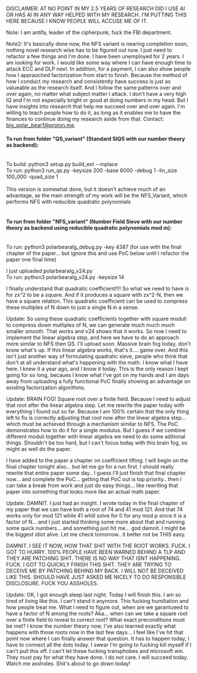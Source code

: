 DISCLAIMER: AT NO POINT IN MY 2.5 YEARS OF RESEARCH DID I USE AI OR HAS AI IN ANY WAY HELPED WITH MY RESEARCH. I'M PUTTING THIS HERE BECAUSE I KNOW PEOPLE WILL ACCUSE ME OF IT. 

Note: I am antifa, leader of the cipherpunk, fuck the FBI department. 

Note2: It's basically done now, the NFS variant is nearing completion soon, nothing novel research wise has to be figured out now. I just need to refactor a few things and I'm done.
I have been unemployed for 2 years. I am looking for work. I would like some way where I can have enough time to attack ECC and DLP next. In addition, for a payment, I can also show people how I appraoched factorization from start to finish. Because the method of how I conduct my research and consistently have success is just as valueable as the research itself. And I follow the same patterns over and over again, no matter what subject matter I attack. I don't have a very high IQ and I'm not especially bright or good at doing numbers in my head. But I have insights into research that help me succeed over and over again. I'm willing to teach people how to do it, as long as it enables me to have the finances to continue doing my research aside from that. Contact: big_polar_bear1@proton.me.

#### To run from folder "QS_variant" (Standard SIQS with our number theory as backend):</br></br>
To build: python3 setup.py build_ext --inplace</br>
To run: python3 run_qs.py -keysize 200 -base 6000 -debug 1 -lin_size 100_000 -quad_size 1</br></br>
This version is somewhat done, but it doesn't achieve much of an advantage, as the main strength of my work will be the NFS_Variant, which performs NFS with reducible quadratic polynomials<br><br>
#### To run from folder "NFS_variant" (Number Field Sieve with our number theory as backend using reducible quadratic polynomials mod m):</br></br>
To run: python3 polarbearalg_debug.py -key 4387 (for use with the final chapter of the paper... but ignore this and use PoC below until I refactor the paper one final time)

I just uploaded polarbearalg_v24.py</br>
To run: python3 polarbearalg_v24.py -keysize 14</br>

I finally understand that quadratic coefficient!!!! 
So what we need to have is for zx^2 to be a square. And if it produces a square with zx^2-N, then we have a square relation. This quadratic coefficient can be used to compress these multiples of N down to just a single N in a sense. 

Update: So using these quadratic coefficients together with square moduli to compress down multiples of N, we can generate much much much smaller smooth. That works and v24 shows that it works. So now I need to implement the linear algebra step, and here we have to do an approach more similar to NFS then QS. I'll upload soon. Massive brain fog today, don't know what's up. If this linear algebra works, that's it.... game over. And this isn't just another way of formulating quadratic sieve, people who think that don't at all understand what's happening with the math. I know what I have here. I knew it a year ago, and I know it today. This is the only reason I kept going for so long, becaues I know what I've got on my hands and I am days away from uploading a fully functional PoC finally showing an advantage on existing factorization algorithms.

Update: BRAIN FOG! Square root over a finite field. Because I need to adjust that root after the linear algebra step. Let me rewrite the paper today with everything I found out so far. Because I am 100% certain that the only thing left to fix is correctly adjusting that root now after the linear algebra step... which must be achieved through a mechanism similar to NFS. The PoC demonstrates how to do it for a single modulus. But I guess if we combine different moduli together with linear algebra we need to do some aditional things. Shouldn't be too hard, but I can't focus today with this brain fog, so might as well do the paper.

I have added to the paper a chapter on coefficient lifting. I will begin on the final chapter tonight also... but let me go for a run first. 
I should really rewrite that entire paper some day.. I guess I'll just finish that final chapter now... and complete the PoC... getting that PoC out is top priority.. then I can take a break from work and just do easy things... like rewriting that paper into something that looks more like an actual math paper.

Update: DAMNIT. I just had an insight. I wrote today in the final chapter of my paper that we can have both a root of 74 and 41 mod 121. And that 74 works only for mod 121 while 41 whill solve for 0 for any mod p since it is a factor of N... and I just started thinking some more about that and running some quick numbers... and something just hit me... god damnit. I might be the biggest idiot alive. Let me check tomorrow.. it better not be THIS easy.

DAMNIT. I SEE IT NOW, HOW THAT SHIT WITH THE ROOT WORKS. FUCK. I GOT TO HURRY. 100% PEOPLE HAVE BEEN WARNED BEHIND A TLP AND THEY ARE PATCHING SHIT. THERE IS NO WAY THAT ISNT HAPPENING. FUCK. I GOT TO QUICKLY FINISH THIS SHIT. THEY ARE TRYING TO DECEIVE ME BY PATCHING BEHIND MY BACK. I WILL NOT BE DECEIVED LIKE THIS. SHOULD HAVE JUST ASKED ME NICELY TO DO RESPONSIBLE DISCLOSURE. FUCK YOU ASSHOLES.

Update: OK, I got enough sleep last night. Today I will finish this. I am so tired of living like this. I can't stand it anymore. This fucking humiliation and how people treat me. What I need to figure out, when are we garantueed to have a factor of N among the roots? Aka... when can we take a square root over a finite field to reveal to correct root? What exact preconditions must be met? I know the number theory now, I've also learned exactly what happens with those roots now in the last few days... I feel like I've hit that point now where I can finally answer that question. It has to happen today, I have to connect all the dots today. I swear I'm going to fucking kill myself if I can't pull this off. I can't let these fucking transphobes and microsoft win. They must pay for what they have done. I do not care. I will succeed today. Watch me assholes. Shit's about to go down today!
